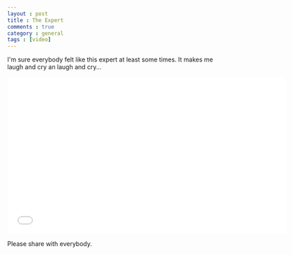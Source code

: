 ```yaml
---
layout : post
title : The Expert
comments : true
category : general
tags : [video]
---
```

I'm sure everybody felt like this expert at least some times. It makes me laugh and cry an laugh and cry...

<iframe width="640" height="360" src="//www.youtube.com/embed/BKorP55Aqvg" frameborder="0" allowfullscreen></iframe>

Please share with everybody.
